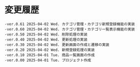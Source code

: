 # 変更履歴

	-ver.0.61 2025-04-02 Wed. カテゴリ管理・カテゴリ新規登録機能の実装
	-ver.0.60 2025-04-02 Wed. カテゴリ管理・カテゴリ一覧表示機能の実装
	-ver.0.50 2025-04-02 Wed. 削除処理の実装
	-ver.0.40 2025-04-02 Wed. 更新処理の実装
	-ver.0.30 2025-04-02 Wed. 更新画面の作成と遷移の実装
	-ver.0.20 2025-04-02 Wed. 新規登録処理の実装
	-ver.0.10 2025-04-01 Tue. 商品一覧画面の作成
	-ver.0.00 2025-04-01 Tue. プロジェクト作成
